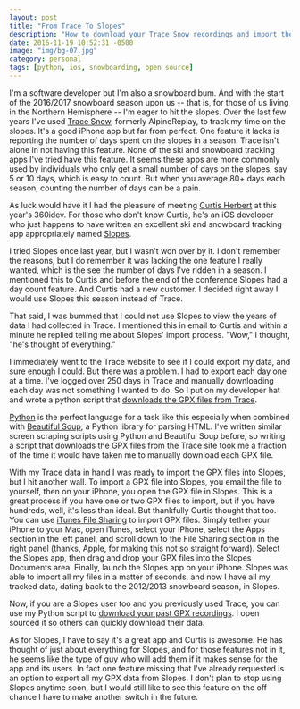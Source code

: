 ```yaml
---
layout: post
title: "From Trace To Slopes"
description: "How to download your Trace Snow recordings and import them into Slopes."
date: 2016-11-19 10:52:31 -0500
image: "img/bg-07.jpg"
category: personal
tags: [python, ios, snowboarding, open source]
---
```

I'm a software developer but I'm also a snowboard bum. And with the start of the 2016/2017 snowboard season upon us -- that is, for those of us living in the Northern Hemisphere -- I'm eager to hit the slopes. Over the last few years I've used [Trace Snow][1], formerly AlpineReplay, to track my time on the slopes. It's a good iPhone app but far from perfect. One feature it lacks is reporting the number of days spent on the slopes in a season. Trace isn't alone in not having this feature. None of the ski and snowboard tracking apps I've tried have this feature. It seems these apps are more commonly used by individuals who only get a small number of days on the slopes, say 5 or 10 days, which is easy to count. But when you average 80+ days each season, counting the number of days can be a pain.

As luck would have it I had the pleasure of meeting [Curtis Herbert][2] at this year's 360idev. For those who don't know Curtis, he's an iOS developer who just happens to have written an excellent ski and snowboard tracking app appropriately named [Slopes][3]. 

I tried Slopes once last year, but I wasn't won over by it. I don't remember the reasons, but I do remember it was lacking the one feature I really wanted, which is the see the number of days I've ridden in a season. I mentioned this to Curtis and before the end of the conference Slopes had a day count feature. And Curtis had a new customer. I decided right away I would use Slopes this season instead of Trace.

That said, I was bummed that I could not use Slopes to view the years of data I had collected in Trace. I mentioned this in email to Curtis and within a minute he replied telling me about Slopes' import process. "Wow," I thought, "he's thought of everything."

I immediately went to the Trace website to see if I could export my data, and sure enough I could. But there was a problem. I had to export each day one at a time. I've logged over 250 days in Trace and manually downloading each day was not something I wanted to do. So I put on my developer hat and wrote a python script that [downloads the GPX files from Trace][7].

[Python][4] is the perfect language for a task like this especially when combined with [Beautiful Soup][5], a Python library for parsing HTML. I've written similar screen scraping scripts using Python and Beautiful Soup before, so writing a script that downloads the GPX files from the Trace site took me a fraction of the time it would have taken me to manually download each GPX file.

With my Trace data in hand I was ready to import the GPX files into Slopes, but I hit another wall. To import a GPX file into Slopes, you email the file to yourself, then on your iPhone, you open the GPX file in Slopes. This is a great process if you have one or two GPX files to import, but if you have hundreds, well, it's less than ideal. But thankfully Curtis thought that too. You can use [iTunes File Sharing][6] to import GPX files. Simply tether your iPhone to your Mac, open iTunes, select your iPhone, select the Apps section in the left panel, and scroll down to the File Sharing section in the right panel (thanks, Apple, for making this not so straight forward). Select the Slopes app, then drag and drop your GPX files into the Slopes Documents area. Finally, launch the Slopes app on your iPhone. Slopes was able to import all my files in a matter of seconds, and now I have all my tracked data, dating back to the 2012/2013 snowboard season, in Slopes.

Now, if you are a Slopes user too and you previously used Trace, you can use my Python script to [download your past GPX recordings][7]. I open sourced it so others can quickly download their data.

As for Slopes, I have to say it's a great app and Curtis is awesome. He has thought of just about everything for Slopes, and for those features not in it, he seems like the type of guy who will add them if it makes sense for the app and its users. In fact one feature missing that I've already requested is an option to export all my GPX data from Slopes. I don't plan to stop using Slopes anytime soon, but I would still like to see this feature on the off chance I have to make another switch in the future.

[1]: http://www.traceup.com/trace-for-snow
[2]: https://curtisherbert.com
[3]: https://getslopes.com
[4]: https://www.python.org
[5]: https://www.crummy.com/software/BeautifulSoup/
[6]: https://support.apple.com/en-us/HT201301
[7]: https://github.com/kirbyt/trace-export
